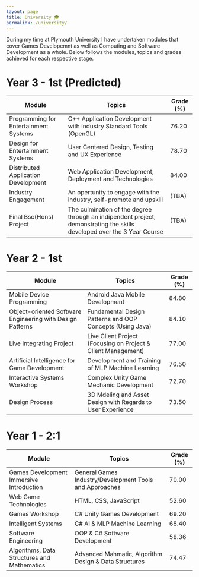 ```yaml
---
layout: page
title: University 🎓
permalink: /university/
---
```


During my time at Plymouth University I have undertaken modules that cover Games Developemnt as well as Computing and Software Development as a whole. Below follows the modules, topics and grades achieved for each respective stage. 

# Year 3 - 1st (Predicted)

| Module                                                    | Topics                                                              |Grade (%)    | 
|-----------------------------------------------------------|---------------------------------------------------------------------|-------------| 
| Programming for Entertainment Systems                     | C++ Application Development with industry Standard Tools (OpenGL)   | 76.20       |
| Design for Entertainment Systems                          | User Centered Design, Testing and UX Experience                     | 78.70       |
| Distributed Application Development                       | Web Application Development, Deployment and Technologies            | 84.00       |
| Industry Engagement                                       | An opertunity to engage with the industry, self-promote and upskill | (TBA)       |
| Final Bsc(Hons) Project                                   | The culmination of the degree through an indipendent project, demonstrating the skills developed over the 3 Year Course    | (TBA)       |

# Year 2 - 1st

| Module                                                    | Topics                                                        |Grade (%)    | 
|-----------------------------------------------------------|---------------------------------------------------------------|-------------| 
| Mobile Device Programming                                 | Android Java Mobile Development                               | 84.80       |
| Object-oriented Software Engineering with Design Patterns | Fundamental Design Patterns and OOP Concepts (Using Java)     | 84.10       |
| Live Integrating Project                                  | Live Client Project (Focusing on Project & Client Management) | 77.00       |
| Artificial Intelligence for Game Development              | Development and Training of MLP Machine Learning              | 76.50       |
| Interactive Systems Workshop                              | Complex Unity Game Mechanic Development                       | 72.70       |
| Design Process                                            | 3D Mdeling and Asset Design with Regards to User Experience   | 73.50       |

# Year 1 - 2:1

| Module                                      | Topics                                                      |Grade (%)    | 
|---------------------------------------------|-------------------------------------------------------------|-------------| 
| Games Development Immersive Introduction    | General  Games Industry/Development Tools and Approaches    | 70.00       |
| Web Game Technologies                       | HTML, CSS, JavaScript                                       | 52.60       |
| Games Workshop                              | C# Unity Games Development                                  | 69.20       |
| Intelligent Systems                         | C# AI & MLP Machine Learning                                | 68.40       |
| Software Engineering                        | OOP & C# Software Development                               | 58.36       |
| Algorithms, Data Structures and Mathematics | Advanced Mahmatic, Algorithm Design & Data Structures       | 74.47       |



